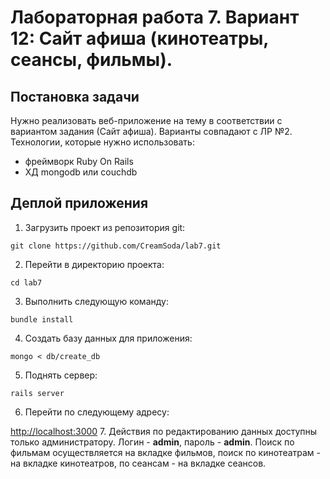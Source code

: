 Лабораторная работа 7. Вариант 12: Сайт афиша (кинотеатры, сеансы, фильмы). 
=================================

Постановка задачи
-----------------

Нужно реализовать веб-приложение на тему в соответствии с вариантом задания (Сайт афиша). Варианты совпадают с ЛР №2. Технологии, которые нужно использовать: 

- фреймворк Ruby On Rails
- ХД mongodb или couchdb

Деплой приложения
-------

1. Загрузить проект из репозитория git:

  ```
  git clone https://github.com/CreamSoda/lab7.git
  ```
2. Перейти в директорию проекта:

  ```
  cd lab7
  ```
3. Выполнить следующую команду:

  ```
  bundle install
  ```
4. Создать базу данных для приложения:

  ```shell
  mongo < db/create_db
  ```
5. Поднять сервер:

  ```
  rails server
  ```
6. Перейти по следующему адресу:

  [http://localhost:3000](http://localhost:3000)
7. Действия по редактированию данных доступны только администратору. Логин - **admin**, пароль - **admin**. Поиск по фильмам осуществляется на вкладке фильмов, поиск по кинотеатрам - на вкладке кинотеатров, по сеансам - на вкладке сеансов.
